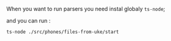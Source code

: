When you want to run parsers you need instal globaly `ts-node`;

and you can run :

`ts-node ./src/phones/files-from-uke/start`